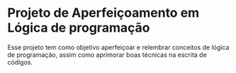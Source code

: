 # Projeto de Aperfeiçoamento em Lógica de programação
Esse projeto tem como objetivo aperfeiçoar e relembrar conceitos de lógica de programação, assim como aprimorar boas técnicas na escrita de códigos.
